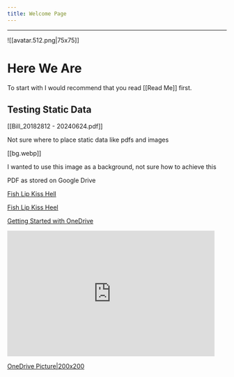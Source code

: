 ```yaml
---
title: Welcome Page
---
```

***
![[avatar.512.png|75x75]]
# Here We Are

To start with I would recommend that you read [[Read Me]] first.

## Testing Static Data

[[Bill_20182812 - 20240624.pdf]]

Not sure where to place static data like pdfs and images 

[[bg.webp]]

I wanted to use this image as a background, not sure how to achieve this 

PDF as stored on Google Drive

[Fish Lip Kiss Hell](https://drive.google.com/file/d/1UdcJhmj0ZMUamJAZRblIky5tR1U2utNv/view?usp=sharing)

[Fish Lip Kiss Heel](https://drive.google.com/file/d/1UdcJhmj0ZMUamJAZRblIky5tR1U2utNv/view?usp=drive_link)



[Getting Started with OneDrive](https://1drv.ms/b/s!AqAN0B7P47tiZ69EnDh9Ua-6vR0?e=pF8Nox)

<iframe src="https://onedrive.live.com/embed?resid=62BBE3CF1ED00DA0%21103&authkey=!AOeUVSAeMP8ixjI&em=2" width="476" height="288" frameborder="0" scrolling="no"></iframe>

[OneDrive Picture|200x200](https://1drv.ms/i/s!AqAN0B7P47tiiTrv4Jxlrd1EBvOP?e=dy2cEK)




